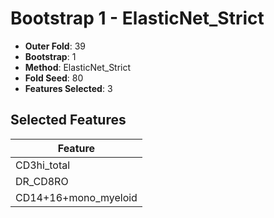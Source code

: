 # Bootstrap 1 - ElasticNet_Strict

- **Outer Fold**: 39
- **Bootstrap**: 1
- **Method**: ElasticNet_Strict
- **Fold Seed**: 80
- **Features Selected**: 3

## Selected Features

| Feature |
|---------|
| CD3hi_total |
| DR_CD8RO |
| CD14+16+mono_myeloid |
